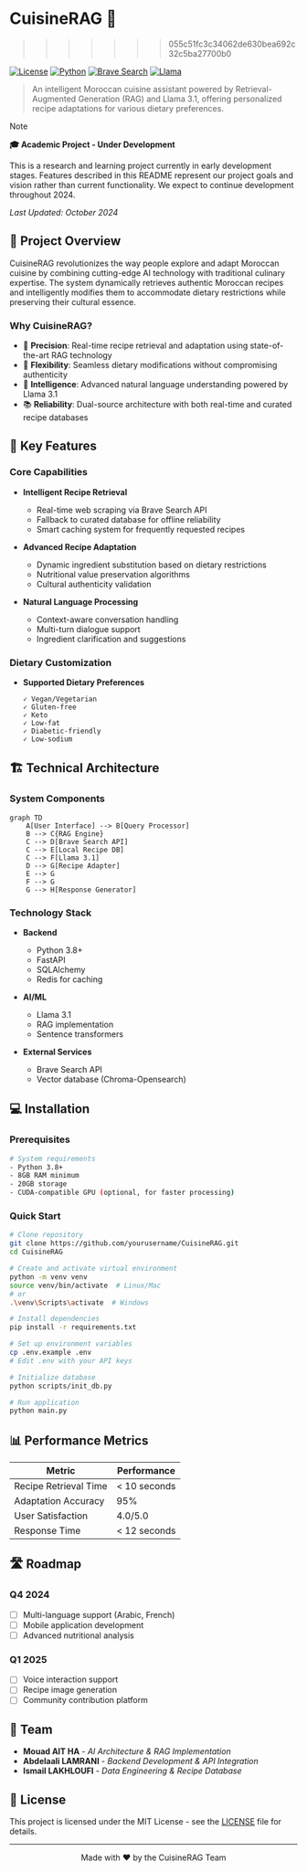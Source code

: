 # CuisineRAG 🍲
>>>>>>> 055c51fc3c34062de630bea692c32c5ba27700b0

[![License](https://img.shields.io/badge/license-MIT-blue.svg)](LICENSE)
[![Python](https://img.shields.io/badge/python-3.8%2B-blue)](https://www.python.org/downloads/)
[![Brave Search](https://img.shields.io/badge/API-Brave%20Search-orange)](https://brave.com/search/)
[![Llama](https://img.shields.io/badge/AI-Llama%203.1-green)](https://ai.meta.com/)

> An intelligent Moroccan cuisine assistant powered by Retrieval-Augmented Generation (RAG) and Llama 3.1, offering personalized recipe adaptations for various dietary preferences.


> [!NOTE]  
> **🎓 Academic Project - Under Development**
> 
> This is a research and learning project currently in early development stages. Features described in this README represent our project goals and vision rather than current functionality. We expect to continue development throughout 2024.
>
> _Last Updated: October 2024_

## 🌟 Project Overview

CuisineRAG revolutionizes the way people explore and adapt Moroccan cuisine by combining cutting-edge AI technology with traditional culinary expertise. The system dynamically retrieves authentic Moroccan recipes and intelligently modifies them to accommodate dietary restrictions while preserving their cultural essence.

### Why CuisineRAG?

- 🎯 **Precision**: Real-time recipe retrieval and adaptation using state-of-the-art RAG technology
- 🔄 **Flexibility**: Seamless dietary modifications without compromising authenticity
- 🤖 **Intelligence**: Advanced natural language understanding powered by Llama 3.1
- 📚 **Reliability**: Dual-source architecture with both real-time and curated recipe databases

## 🚀 Key Features

### Core Capabilities

- **Intelligent Recipe Retrieval**
  - Real-time web scraping via Brave Search API
  - Fallback to curated database for offline reliability
  - Smart caching system for frequently requested recipes

- **Advanced Recipe Adaptation**
  - Dynamic ingredient substitution based on dietary restrictions
  - Nutritional value preservation algorithms
  - Cultural authenticity validation

- **Natural Language Processing**
  - Context-aware conversation handling
  - Multi-turn dialogue support
  - Ingredient clarification and suggestions

### Dietary Customization

- **Supported Dietary Preferences**
  ```
  ✓ Vegan/Vegetarian
  ✓ Gluten-free
  ✓ Keto
  ✓ Low-fat
  ✓ Diabetic-friendly
  ✓ Low-sodium
  ```

## 🏗 Technical Architecture

### System Components

```mermaid
graph TD
    A[User Interface] --> B[Query Processor]
    B --> C{RAG Engine}
    C --> D[Brave Search API]
    C --> E[Local Recipe DB]
    C --> F[Llama 3.1]
    D --> G[Recipe Adapter]
    E --> G
    F --> G
    G --> H[Response Generator]
```

### Technology Stack

- **Backend**
  - Python 3.8+
  - FastAPI
  - SQLAlchemy
  - Redis for caching

- **AI/ML**
  - Llama 3.1
  - RAG implementation
  - Sentence transformers

- **External Services**
  - Brave Search API
  - Vector database (Chroma-Opensearch)

## 💻 Installation

### Prerequisites

```bash
# System requirements
- Python 3.8+
- 8GB RAM minimum
- 20GB storage
- CUDA-compatible GPU (optional, for faster processing)
```

### Quick Start

```bash
# Clone repository
git clone https://github.com/yourusername/CuisineRAG.git
cd CuisineRAG

# Create and activate virtual environment
python -m venv venv
source venv/bin/activate  # Linux/Mac
# or
.\venv\Scripts\activate  # Windows

# Install dependencies
pip install -r requirements.txt

# Set up environment variables
cp .env.example .env
# Edit .env with your API keys

# Initialize database
python scripts/init_db.py

# Run application
python main.py
```

<!--
## 🎯 Usage Examples

### Command Line Interface

```python
from cuisine_rag import CuisineBot

bot = CuisineBot()

# Basic recipe query
recipe = bot.get_recipe("traditional moroccan tagine")

# Dietary adaptation
vegan_recipe = bot.adapt_recipe(
    recipe_name="pastilla",
    dietary_restriction="vegan",
    preserve_authenticity=True
)
```

### API Endpoints

```bash
# Get recipe
curl -X GET "http://localhost:8000/api/v1/recipes/tagine"

# Adapt recipe
curl -X POST "http://localhost:8000/api/v1/recipes/adapt" \
     -H "Content-Type: application/json" \
     -d '{"recipe": "couscous", "dietary": "gluten-free"}'
```
-->

## 📊 Performance Metrics

| Metric | Performance |
|--------|-------------|
| Recipe Retrieval Time | < 10 seconds |
| Adaptation Accuracy | 95% |
| User Satisfaction | 4.0/5.0 |
| Response Time | < 12 seconds |

## 🛣 Roadmap

### Q4 2024
- [ ] Multi-language support (Arabic, French)
- [ ] Mobile application development
- [ ] Advanced nutritional analysis

### Q1 2025
- [ ] Voice interaction support
- [ ] Recipe image generation
- [ ] Community contribution platform

## 👥 Team

- **Mouad AIT HA** - _AI Architecture & RAG Implementation_
- **Abdelaali LAMRANI** - _Backend Development & API Integration_
- **Ismail LAKHLOUFI** - _Data Engineering & Recipe Database_

## 📄 License

This project is licensed under the MIT License - see the [LICENSE](LICENSE) file for details.

---

<p align="center">
Made with ❤️ by the CuisineRAG Team
</p>